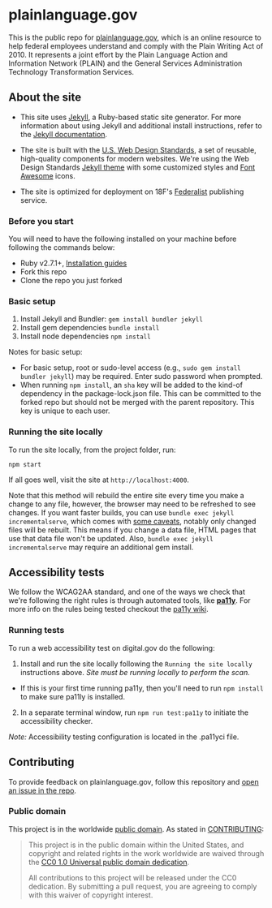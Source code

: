 # plainlanguage.gov

This is the public repo for [plainlanguage.gov](http://www.plainlanguage.gov), which is an online resource to help federal employees understand and comply with the Plain Writing Act of 2010. It represents a joint effort by the Plain Language Action and Information Network (PLAIN) and the General Services Administration Technology Transformation Services.

## About the site

- This site uses [Jekyll](https://jekyllrb.com/docs/), a Ruby-based static site generator. For more information about using Jekyll and additional install instructions, refer to the [Jekyll documentation](http://jekyllrb.com/docs/home/).

- The site is built with the [U.S. Web Design Standards](https://standards.usa.gov), a set of reusable, high-quality components for modern websites. We're using the Web Design Standards [Jekyll theme](https://github.com/18F/uswds-jekyll) with some customized styles and [Font Awesome](http://fontawesome.io/license/) icons.

- The site is optimized for deployment on 18F's [Federalist](https://federalist.18f.gov) publishing service.

### Before you start

You will need to have the following installed on your machine before following the commands below:

- Ruby v2.7.1+, [Installation guides](https://www.ruby-lang.org/en/documentation/installation/)
- Fork this repo
- Clone the repo you just forked

### Basic setup

1. Install Jekyll and Bundler: `gem install bundler jekyll`
1. Install gem dependencies `bundle install`
1. Install node dependencies `npm install`

Notes for basic setup:

- For basic setup, root or sudo-level access (e.g., `sudo gem install bundler jekyll`) may be required. Enter sudo password when prompted.
- When running `npm install`, an `sha` key will be added to the kind-of dependency in the package-lock.json file. This can be committed to the forked repo but should not be merged with the parent repository. This key is unique to each user.

### Running the site locally

To run the site locally, from the project folder, run:

```
npm start
```

If all goes well, visit the site at `http://localhost:4000`.

Note that this method will rebuild the entire site every time you make a change to any file, however, the browser may need to be refreshed to see changes. If you want faster builds, you can use `bundle exec jekyll incrementalserve`, which comes with [some caveats](https://jekyllrb.com/docs/configuration/incremental-regeneration/), notably only changed files will be rebuilt. This means if you change a data file, HTML pages that use that data file won't be updated. Also, `bundle exec jekyll incrementalserve` may require an additional gem install.

## Accessibility tests

We follow the WCAG2AA standard, and one of the ways we check that we're following the right rules is through automated tools, like [**pa11y**](https://github.com/pa11y/pa11y/). For more info on the rules being tested checkout the [pa11y wiki](https://github.com/pa11y/pa11y/wiki/HTML-CodeSniffer-Rules).

### Running tests

To run a web accessibility test on digital.gov do the following:

1. Install and run the site locally following the `Running the site locally` instructions above. _Site must be running locally to perform the scan._

- If this is your first time running pa11y, then you'll need to run `npm install` to make sure pa11ly is installed.

2. In a separate terminal window, run `npm run test:pa11y` to initiate the accessibility checker.

_Note:_ Accessibility testing configuration is located in the .pa11yci file.

## Contributing

To provide feedback on plainlanguage.gov, follow this repository and [open an issue in the repo](https://github.com/GSA/plainlanguage.gov/issues/new).

### Public domain

This project is in the worldwide [public domain](LICENSE.md). As stated in [CONTRIBUTING](CONTRIBUTING.md):

> This project is in the public domain within the United States, and copyright and related rights in the work worldwide are waived through the [CC0 1.0 Universal public domain dedication](https://creativecommons.org/publicdomain/zero/1.0/).
>
> All contributions to this project will be released under the CC0 dedication. By submitting a pull request, you are agreeing to comply with this waiver of copyright interest.

